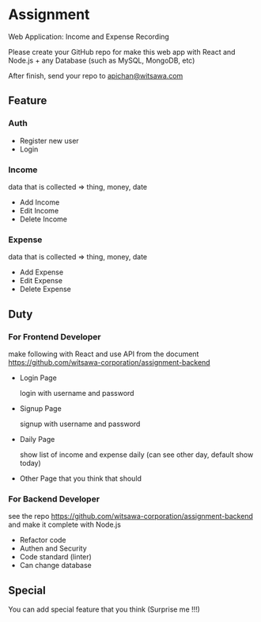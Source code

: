 # Assignment

Web Application: Income and Expense Recording

Please create your GitHub repo for make this web app with React and Node.js + any Database (such as MySQL, MongoDB, etc)

After finish, send your repo to apichan@witsawa.com

## Feature

### Auth

- Register new user
- Login

### Income

data that is collected
  => thing, money, date
- Add Income
- Edit Income
- Delete Income

### Expense

data that is collected
  => thing, money, date

- Add Expense
- Edit Expense
- Delete Expense

## Duty

### For Frontend Developer

make following with React and use API from the document <https://github.com/witsawa-corporation/assignment-backend>

- Login Page

  login with username and password

- Signup Page

  signup with username and password

- Daily Page

  show list of income and expense daily (can see other day, default show today)

- Other Page that you think that should

### For Backend Developer

see the repo <https://github.com/witsawa-corporation/assignment-backend> and make it complete with Node.js

- Refactor code
- Authen and Security
- Code standard (linter)
- Can change database

## Special

You can add special feature that you think (Surprise me !!!)
